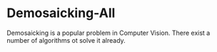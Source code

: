 # Demosaicking-All
Demosaicking is a popular problem in Computer Vision. There exist a number of algorithms ot solve it already.
